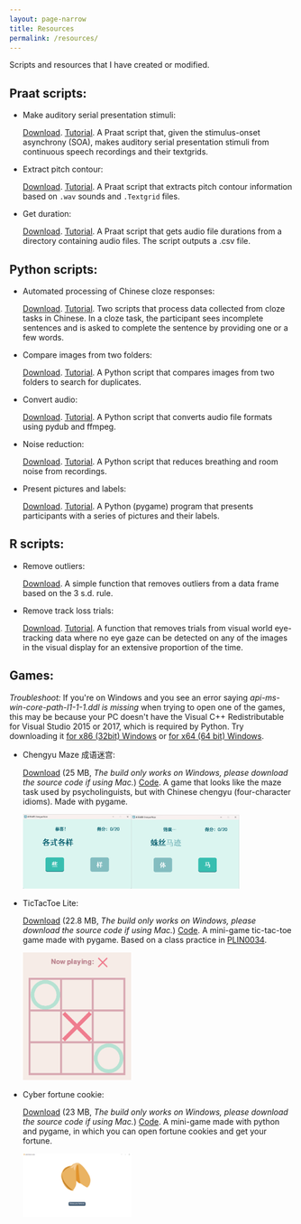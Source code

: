 ```yaml
---
layout: page-narrow
title: Resources
permalink: /resources/
---
```


Scripts and resources that I have created or modified. 

## Praat scripts:

- Make auditory serial presentation stimuli:

  <a href="/files/resources/praat/auditory-SP-stimuli-from-textgrid" download>Download</a>. [Tutorial](https://yiling-huo.github.io/tutorials/2023/03/10/make-auditory-sp-stimuli.html). A Praat script that, given the stimulus-onset asynchrony (SOA), makes auditory serial presentation stimuli from continuous speech recordings and their textgrids.
  
- Extract pitch contour:

  <a href="/files/resources/praat/extract_pitch_contour" download>Download</a>. [Tutorial](https://yiling-huo.github.io/tutorials/2023/03/10/extract-tone.html). A Praat script that extracts pitch contour information based on `.wav` sounds and `.Textgrid` files.

- Get duration:

  <a href="/files/resources/praat/get_duration" download>Download</a>. [Tutorial](https://yiling-huo.github.io/tutorials/2023/06/14/get-duration.html). A Praat script that gets audio file durations from a directory containing audio files. The script outputs a .csv file.

## Python scripts:

- Automated processing of Chinese cloze responses:

  <a href="/files/resources/python/chinese-cloze.zip" download>Download</a>. [Tutorial](https://yiling-huo.github.io/tutorials/2023/02/06/How-to-process-cloze.html). Two scripts that process data collected from cloze tasks in Chinese. In a cloze task, the participant sees incomplete sentences and is asked to complete the sentence by providing one or a few words.

- Compare images from two folders:

  <a href="/files/resources/python/compare_images.py" download>Download</a>. [Tutorial](https://yiling-huo.github.io/tutorials/2023/03/30/compare-images.html). A Python script that compares images from two folders to search for duplicates. 

- Convert audio:

  <a href="/files/resources/python/convert_audio.py" download>Download</a>. [Tutorial](https://yiling-huo.github.io/tutorials/2023/06/14/convert-audio.html). A Python script that converts audio file formats using pydub and ffmpeg. 

- Noise reduction:

  <a href="/files/resources/python/noise_reduction.py" download>Download</a>. [Tutorial](https://yiling-huo.github.io/tutorials/2023/07/23/noise-reduction.html). A Python script that reduces breathing and room noise from recordings. 

- Present pictures and labels:

  <a href="/files/resources/python/fam-task.py" download>Download</a>. [Tutorial](https://yiling-huo.github.io/tutorials/2024/02/20/present-pic-task.html). A Python (pygame) program that presents participants with a series of pictures and their labels. 

## R scripts:

- Remove outliers:

  <a href="/files/resources/r/remove_outlier_function.R" download>Download</a>. A simple function that removes outliers from a data frame based on the 3 s.d. rule. 

- Remove track loss trials:

  <a href="/files/resources/r/remove_trackloss.R" download>Download</a>. [Tutorial](https://yiling-huo.github.io/tutorials/2023/04/25/trackloss.html). A function that removes trials from visual world eye-tracking data where no eye gaze can be detected on any of the images in the visual display for an extensive proportion of the time. 

## Games:

*Troubleshoot:* If you're on Windows and you see an error saying *api-ms-win-core-path-l1-1-1.ddl is missing* when trying to open one of the games, this may be because your PC doesn't have the Visual C++ Redistributable for Visual Studio 2015 or 2017, which is required by Python. Try downloading it [for x86 (32bit) Windows](https://aka.ms/vs/16/release/vc_redist.x86.exe) or [for x64 (64 bit) Windows](https://aka.ms/vs/16/release/vc_redist.x64.exe). 

- Chengyu Maze 成语迷宫: <a id="chengyu"></a>

  <a href="/files/resources/games/chengyu-maze.zip" download>Download</a> (25 MB, *The build only works on Windows, please download the source code if using Mac.*) [Code](https://github.com/Yiling-Huo/chengyu-maze). A game that looks like the maze task used by psycholinguists, but with Chinese chengyu (four-character idioms). Made with pygame. 

  <p><img src="/images/resources/chengyu1.png"  width="40%"><img src="/images/resources/chengyu2.png"  width="40%"></p>

- TicTacToe Lite: <a id="tictactoe"></a>

  <a href="/files/resources/games/TicTacToe-Lite.zip" download>Download</a> (22.8 MB, *The build only works on Windows, please download the source code if using Mac.*) [Code](https://github.com/Yiling-Huo/tic-tac-toe). A mini-game tic-tac-toe game made with pygame. Based on a class practice in [PLIN0034](https://www.ucl.ac.uk/module-catalogue/modules/introduction-to-computational-linguistics-PLIN0034).

  <p><img src="/images/resources/tic-tac-toe.png"  width="40%"></p>

- Cyber fortune cookie: <a id="fortune"></a>

  <a href="/files/resources/games/cyber-fortune-cookie_exe.win-amd64-3.10.zip" download>Download</a> (23 MB, *The build only works on Windows, please download the source code if using Mac.*) [Code](https://github.com/Yiling-Huo/cyber-fortune-cookie). A mini-game made with python and pygame, in which you can open fortune cookies and get your fortune. 

  <p><img src="/images/resources/fortune-cookie-game.png"  width="40%"></p>